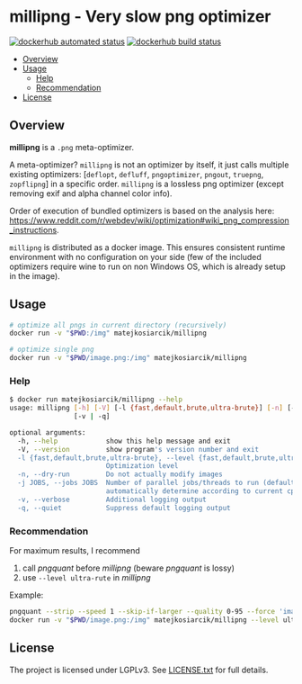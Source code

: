# millipng - Very slow png optimizer

[![dockerhub automated status](https://img.shields.io/docker/cloud/automated/matejkosiarcik/millipng)](https://hub.docker.com/r/matejkosiarcik/millipng/builds)
[![dockerhub build status](https://img.shields.io/docker/cloud/build/matejkosiarcik/millipng)](https://hub.docker.com/r/matejkosiarcik/millipng/builds)

<!-- toc -->

- [Overview](#overview)
- [Usage](#usage)
  - [Help](#help)
  - [Recommendation](#recommendation)
- [License](#license)

<!-- tocstop -->

## Overview

**millipng** is a `.png` meta-optimizer.

A meta-optimizer?
`millipng` is not an optimizer by itself, it just calls multiple existing
optimizers: \[`deflopt`, `defluff`, `pngoptimizer`, `pngout`, `truepng`,
`zopflipng`\] in a specific order.
`millipng` is a lossless png optimizer (except removing exif and alpha channel
color info).

Order of execution of bundled optimizers is based on the analysis here:
<https://www.reddit.com/r/webdev/wiki/optimization#wiki_png_compression_instructions>.

`millipng` is distributed as a docker image.
This ensures consistent runtime environment with no configuration on your side
(few of the included optimizers require wine to run on non Windows OS, which is
already setup in the image).

## Usage

```sh
# optimize all pngs in current directory (recursively)
docker run -v "$PWD:/img" matejkosiarcik/millipng

# optimize single png
docker run -v "$PWD/image.png:/img" matejkosiarcik/millipng
```

### Help

```sh
$ docker run matejkosiarcik/millipng --help
usage: millipng [-h] [-V] [-l {fast,default,brute,ultra-brute}] [-n] [-j JOBS]
                [-v | -q]

optional arguments:
  -h, --help            show this help message and exit
  -V, --version         show program's version number and exit
  -l {fast,default,brute,ultra-brute}, --level {fast,default,brute,ultra-brute}
                        Optimization level
  -n, --dry-run         Do not actually modify images
  -j JOBS, --jobs JOBS  Number of parallel jobs/threads to run (default is 0 -
                        automatically determine according to current cpu)
  -v, --verbose         Additional logging output
  -q, --quiet           Suppress default logging output
```

### Recommendation

For maximum results, I recommend

1. call _pngquant_ before _millipng_ (beware _pngquant_ is lossy)
2. use `--level ultra-rute` in _millipng_

Example:

```sh
pngquant --strip --speed 1 --skip-if-larger --quality 0-95 --force 'image.png' --output 'image.png'
docker run -v "$PWD/image.png:/img" matejkosiarcik/millipng --level ultra-brute
```

## License

The project is licensed under LGPLv3.
See [LICENSE.txt](./LICENSE.txt) for full details.
